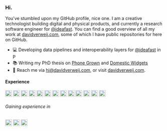 ### Hi.

You've stumbled upon my GitHub profile, nice one. I am a creative technologist building digital and physical products, and currently a research software engineer  for [@ideafast](https://github.com/ideafast). You can find a good overview of all my work at [davidverweij.com](https://www.davidverweij.com), some of which I have public repositories for here on GitHub.

- 💻 Developing data pipelines and interoperability layers for [@ideafast](https://github.com/ideafast) in <a href="https://www.python.org/" title="Python"><img src="https://github.com/tomchen/stack-icons/blob/master/logos/python.svg" alt="Python" width="15px" height="15px"></a>
- 📚 Writing my PhD thesis on [Phone Grown](https://www.davidverweij.com/phonegrown/) and [Domestic Widgets](https://www.davidverweij.com/domesticwidgets/)
- 📱 Reach me via [hi@davidverweij.com](mailto:hi@davidverweij.com), or visit [davidverweij.com](https://www.davidverweij.com).

#### Experience
<a href="https://www.w3.org/TR/html5/" title="HTML5"><img src="https://github.com/tomchen/stack-icons/blob/master/logos/html-5.svg" alt="HTML5" width="21px" height="21px"></a>
<a href="https://www.w3.org/TR/CSS/" title="CSS3"><img src="https://github.com/tomchen/stack-icons/blob/master/logos/css-3.svg" alt="CSS3" width="21px" height="21px"></a>
<a href="https://developer.mozilla.org/en-US/docs/Web/JavaScript" title="JavaScript"><img src="https://github.com/tomchen/stack-icons/blob/master/logos/javascript.svg" alt="JavaScript" width="21px" height="21px"></a>
<a href="https://www.typescriptlang.org/" title="Typescript"><img src="https://github.com/tomchen/stack-icons/blob/master/logos/typescript-icon.svg" alt="Typescript" width="21px" height="21px"></a>
<a href="https://nodejs.org/" title="Node.js"><img src="https://github.com/tomchen/stack-icons/blob/master/logos/nodejs-icon.svg" alt="Node.js" width="21px" height="21px"></a>
<a href="https://www.java.com/" title="Java"><img src="https://github.com/tomchen/stack-icons/blob/master/logos/java.svg" alt="Java" width="21px" height="21px"></a>
<a href="https://isocpp.org/" title="C++"><img src="https://github.com/tomchen/stack-icons/blob/master/logos/c-plusplus.svg" alt="C++" width="21px" height="21px"></a>
<a href="https://www.python.org/" title="Python"><img src="https://github.com/tomchen/stack-icons/blob/master/logos/python.svg" alt="Python" width="21px" height="21px"></a>
<a href="https://dev.mysql.com/" title="MySQL"><img src="https://github.com/tomchen/stack-icons/blob/master/logos/mysql.svg" alt="MySQL" width="21px" height="21px"></a>
<a href="https://www.w3.org/2001/sw/wiki/REST" title="REST"><img src="https://github.com/tomchen/stack-icons/blob/master/logos/rest.svg" alt="REST" width="21px" height="21px"></a>
<a href="https://cloud.google.com/gcp/" title="Google Cloud Platform"><img src="https://github.com/tomchen/stack-icons/blob/master/logos/google-cloud-platform.svg" alt="GCP" width="21px" height="21px"></a>
<a href="https://www.firebase.com/" title="Firebase"><img src="https://github.com/tomchen/stack-icons/blob/master/logos/firebase.svg" alt="Firebase" width="21px" height="21px"></a>
<a href="https://git-scm.com/" title="Git"><img src="https://github.com/tomchen/stack-icons/blob/master/logos/git-icon.svg" alt="Git" width="21px" height="21px"></a>


###### Gaining experience in
<a href="https://reactjs.org/" title="React"><img src="https://github.com/tomchen/stack-icons/blob/master/logos/react.svg" alt="React" width="21px" height="21px"></a>
<a href="https://vuejs.org/" title="Vue.js"><img src="https://github.com/tomchen/stack-icons/blob/master/logos/vue.svg" alt="Vue.js" width="21px" height="21px"></a>
<a href="https://www.docker.com/" title="docker"><img src="https://github.com/tomchen/stack-icons/blob/master/logos/docker-icon.svg" alt="docker" width="21px" height="21px"></a>
